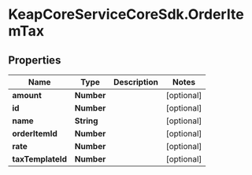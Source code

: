 # KeapCoreServiceCoreSdk.OrderItemTax

## Properties

Name | Type | Description | Notes
------------ | ------------- | ------------- | -------------
**amount** | **Number** |  | [optional] 
**id** | **Number** |  | [optional] 
**name** | **String** |  | [optional] 
**orderItemId** | **Number** |  | [optional] 
**rate** | **Number** |  | [optional] 
**taxTemplateId** | **Number** |  | [optional] 


